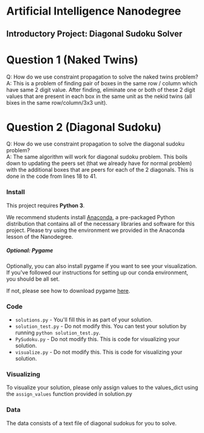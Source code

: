 # Artificial Intelligence Nanodegree
## Introductory Project: Diagonal Sudoku Solver

# Question 1 (Naked Twins)
Q: How do we use constraint propagation to solve the naked twins problem?  
A: This is a problem of finding pair of boxes in the same row / column which have same 2 digit value.
After finding, eliminate one or both of these 2 digit values that are present in each box in the same unit as the nekid twins (all bixes in the same row/column/3x3 unit).

# Question 2 (Diagonal Sudoku)
Q: How do we use constraint propagation to solve the diagonal sudoku problem?  
A: The same algorithm will work for diagonal sudoku problem.
This boils down to updating the peers set (that we already have for normal problem) with the additional boxes that are peers for each of the 2 diagonals. This is done in the code from lines 18 to 41.

### Install

This project requires **Python 3**.

We recommend students install [Anaconda](https://www.continuum.io/downloads), a pre-packaged Python distribution that contains all of the necessary libraries and software for this project. 
Please try using the environment we provided in the Anaconda lesson of the Nanodegree.

##### Optional: Pygame

Optionally, you can also install pygame if you want to see your visualization. If you've followed our instructions for setting up our conda environment, you should be all set.

If not, please see how to download pygame [here](http://www.pygame.org/download.shtml).

### Code

* `solutions.py` - You'll fill this in as part of your solution.
* `solution_test.py` - Do not modify this. You can test your solution by running `python solution_test.py`.
* `PySudoku.py` - Do not modify this. This is code for visualizing your solution.
* `visualize.py` - Do not modify this. This is code for visualizing your solution.

### Visualizing

To visualize your solution, please only assign values to the values_dict using the ```assign_values``` function provided in solution.py

### Data

The data consists of a text file of diagonal sudokus for you to solve.
